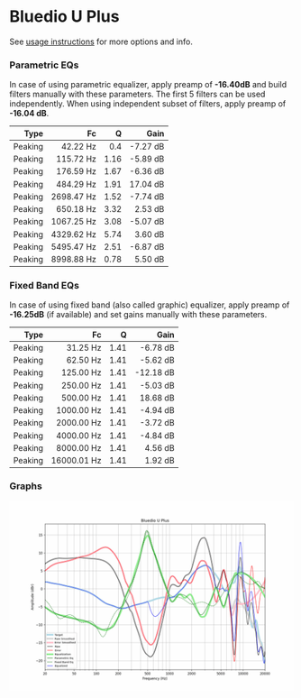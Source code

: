 # Bluedio U Plus
See [usage instructions](https://github.com/jaakkopasanen/AutoEq#usage) for more options and info.

### Parametric EQs
In case of using parametric equalizer, apply preamp of **-16.40dB** and build filters manually
with these parameters. The first 5 filters can be used independently.
When using independent subset of filters, apply preamp of **-16.04 dB**.

| Type    | Fc         |    Q | Gain     |
|--------:|-----------:|-----:|---------:|
| Peaking | 42.22 Hz   | 0.4  | -7.27 dB |
| Peaking | 115.72 Hz  | 1.16 | -5.89 dB |
| Peaking | 176.59 Hz  | 1.67 | -6.36 dB |
| Peaking | 484.29 Hz  | 1.91 | 17.04 dB |
| Peaking | 2698.47 Hz | 1.52 | -7.74 dB |
| Peaking | 650.18 Hz  | 3.32 | 2.53 dB  |
| Peaking | 1067.25 Hz | 3.08 | -5.07 dB |
| Peaking | 4329.62 Hz | 5.74 | 3.60 dB  |
| Peaking | 5495.47 Hz | 2.51 | -6.87 dB |
| Peaking | 8998.88 Hz | 0.78 | 5.50 dB  |

### Fixed Band EQs
In case of using fixed band (also called graphic) equalizer, apply preamp of **-16.25dB**
(if available) and set gains manually with these parameters.

| Type    | Fc          |    Q | Gain      |
|--------:|------------:|-----:|----------:|
| Peaking | 31.25 Hz    | 1.41 | -6.78 dB  |
| Peaking | 62.50 Hz    | 1.41 | -5.62 dB  |
| Peaking | 125.00 Hz   | 1.41 | -12.18 dB |
| Peaking | 250.00 Hz   | 1.41 | -5.03 dB  |
| Peaking | 500.00 Hz   | 1.41 | 18.68 dB  |
| Peaking | 1000.00 Hz  | 1.41 | -4.94 dB  |
| Peaking | 2000.00 Hz  | 1.41 | -3.72 dB  |
| Peaking | 4000.00 Hz  | 1.41 | -4.84 dB  |
| Peaking | 8000.00 Hz  | 1.41 | 4.56 dB   |
| Peaking | 16000.01 Hz | 1.41 | 1.92 dB   |

### Graphs
![](./Bluedio%20U%20Plus.png)